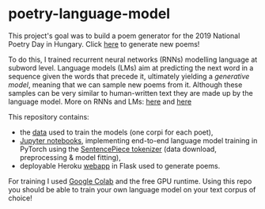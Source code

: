 # poetry-language-model
This project's goal was to build a poem generator for the 2019 National Poetry Day in Hungary. Click [here](http://oddnumberofeyes.com/versgenerator/) to generate new poems!

To do this, I trained recurrent neural networks (RNNs) modelling language at subword level. Language models (LMs) aim at predicting the next word in a sequence given the words that precede it, ultimately yielding a _generative model_, meaning that we can sample new poems from it. Although these samples can be very similar to human-written text they are made up by the language model. More on RNNs and LMs: [here](http://karpathy.github.io/2015/05/21/rnn-effectiveness/) and [here](http://colah.github.io/posts/2015-08-Understanding-LSTMs/)

This repository contains:
* the [data](https://github.com/ben0it8/poetry-language-model/tree/master/data) used to train the models (one corpi for each poet),
* [Jupyter notebooks](https://github.com/ben0it8/poetry-language-model/tree/master/notebooks), implementing end-to-end language model training in PyTorch using the [SentencePiece tokenizer](https://github.com/google/sentencepiece) (data download, preprocessing & model fitting),
* deployable Heroku [webapp](https://github.com/ben0it8/poetry-language-model/tree/master/heroku-app) in Flask used to generate poems.

For training I used [Google Colab](https://colab.research.google.com) and the free GPU runtime. Using this repo you should be able to train your own language model on your text corpus of choice!
